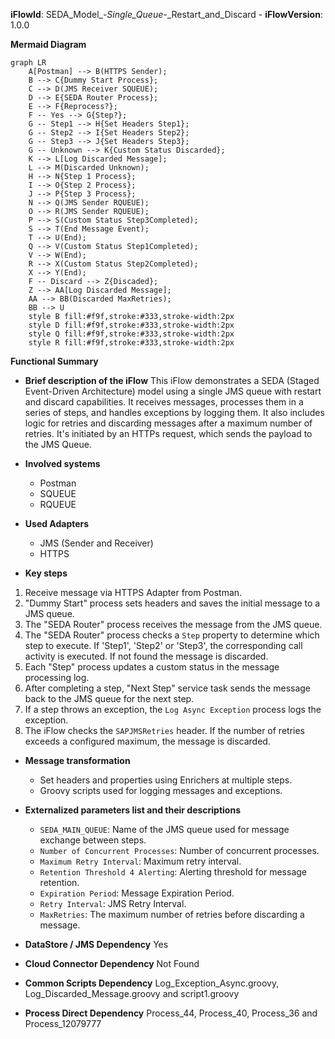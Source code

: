 **iFlowId**: SEDA_Model_-_Single_Queue_-_Restart_and_Discard - **iFlowVersion**: 1.0.0

**Mermaid Diagram**
```mermaid
graph LR
    A[Postman] --> B(HTTPS Sender);
    B --> C{Dummy Start Process};
    C --> D(JMS Receiver SQUEUE);
    D --> E{SEDA Router Process};
    E --> F{Reprocess?};
    F -- Yes --> G{Step?};
    G -- Step1 --> H{Set Headers Step1};
    G -- Step2 --> I{Set Headers Step2};
    G -- Step3 --> J{Set Headers Step3};
    G -- Unknown --> K{Custom Status Discarded};
    K --> L[Log Discarded Message];
    L --> M(Discarded Unknown);
    H --> N{Step 1 Process};
    I --> O{Step 2 Process};
    J --> P{Step 3 Process};
    N --> Q(JMS Sender RQUEUE);
    O --> R(JMS Sender RQUEUE);
    P --> S(Custom Status Step3Completed);
    S --> T(End Message Event);
    T --> U(End);
    Q --> V(Custom Status Step1Completed);
    V --> W(End);
    R --> X(Custom Status Step2Completed);
    X --> Y(End);
    F -- Discard --> Z{Discaded};
    Z --> AA[Log Discarded Message];
    AA --> BB(Discarded MaxRetries);
    BB --> U
    style B fill:#f9f,stroke:#333,stroke-width:2px
    style D fill:#f9f,stroke:#333,stroke-width:2px
    style Q fill:#f9f,stroke:#333,stroke-width:2px
    style R fill:#f9f,stroke:#333,stroke-width:2px
```
**Functional Summary**
- **Brief description of the iFlow**
This iFlow demonstrates a SEDA (Staged Event-Driven Architecture) model using a single JMS queue with restart and discard capabilities. It receives messages, processes them in a series of steps, and handles exceptions by logging them. It also includes logic for retries and discarding messages after a maximum number of retries. It's initiated by an HTTPs request, which sends the payload to the JMS Queue.

- **Involved systems**
    - Postman
    - SQUEUE
    - RQUEUE

- **Used Adapters**
    - JMS (Sender and Receiver)
    - HTTPS

- **Key steps**

1.  Receive message via HTTPS Adapter from Postman.
2.  "Dummy Start" process sets headers and saves the initial message to a JMS queue.
3.  The "SEDA Router" process receives the message from the JMS queue.
4.  The "SEDA Router" process checks a `Step` property to determine which step to execute. If 'Step1', 'Step2' or 'Step3', the corresponding call activity is executed. If not found the message is discarded.
5.  Each "Step" process updates a custom status in the message processing log.
6.  After completing a step, "Next Step" service task sends the message back to the JMS queue for the next step.
7.  If a step throws an exception, the `Log Async Exception` process logs the exception.
8.  The iFlow checks the `SAPJMSRetries` header. If the number of retries exceeds a configured maximum, the message is discarded.

- **Message transformation**

    -  Set headers and properties using Enrichers at multiple steps.
    -  Groovy scripts used for logging messages and exceptions.

- **Externalized parameters list and their descriptions**

    - `SEDA_MAIN_QUEUE`: Name of the JMS queue used for message exchange between steps.
    - `Number of Concurrent Processes`: Number of concurrent processes.
    - `Maximum Retry Interval`: Maximum retry interval.
    - `Retention Threshold 4 Alerting`: Alerting threshold for message retention.
    - `Expiration Period`: Message Expiration Period.
    - `Retry Interval`: JMS Retry Interval.
    - `MaxRetries`: The maximum number of retries before discarding a message.

- **DataStore / JMS Dependency**
Yes

- **Cloud Connector Dependency**
Not Found

- **Common Scripts Dependency**
Log_Exception_Async.groovy, Log_Discarded_Message.groovy and script1.groovy

- **Process Direct Dependency**
Process_44, Process_40, Process_36 and Process_12079777